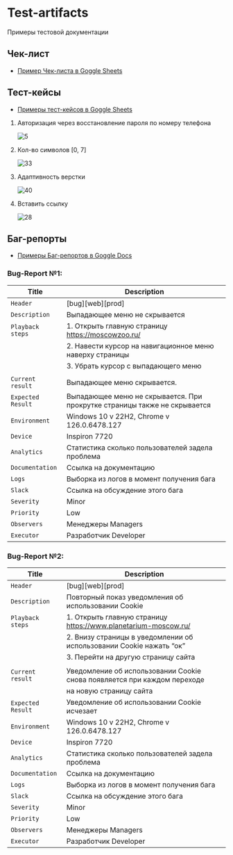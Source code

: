 # Test-artifacts
Примеры тестовой документации 
## Чек-лист
- [Пример Чек-листа в Goggle Sheets](https://docs.google.com/spreadsheets/d/1JJQGbJL0nIcVcemTYnboXhoQi3G_GIfLmwKp-lqs7FQ/edit?usp=sharing)

## Тест-кейсы
- [Примеры тест-кейсов в Goggle Sheets](https://docs.google.com/spreadsheets/d/1dCS7DKHgZDOMgs68lynFhDm6U5dj5MN4LpmnOtX-7kw/edit?usp=sharing)

1. Авторизация через восстановление пароля по номеру телефона

    ![5](https://github.com/aolesik/Test-artifacts/assets/125824182/a164329e-8c55-4c79-b183-93e9c7baf79e)

2. Кол-во символов [0, 7]

    ![33](https://github.com/aolesik/Test-artifacts/assets/125824182/86a13be4-4dd8-418c-8f7d-3bdb59e33ae5)

3. Адаптивность верстки

    ![40](https://github.com/aolesik/Test-artifacts/assets/125824182/0de2c1bc-98ef-4cbf-8996-0ce9d56070fb)

4. Вставить ссылку
    
    ![28](https://github.com/aolesik/Test-artifacts/assets/125824182/3f862c8f-6f76-4d92-9824-c8a8c49f6ad1)
   
## Баг-репорты
- [Примеры Баг-репортов в Goggle Docs](https://docs.google.com/document/d/1Dgv5WmuxOD4z8S1W7gXs9yem7yGqmjkX8a_v2n1J-ks/edit?usp=sharing)

### Bug-Report №1:

| Title             | Description                                                                |
| ----------------- |----------------------------------------------------------------------------|
| `Header`          | [bug][web][prod]                                                           |
| `Description`     | Выпадающее меню не скрывается                                              |
| `Playback steps`  |   1. Открыть главную страницу  https://moscowzoo.ru/                       |  
|                   |   2. Навести курсор на навигационное меню наверху страницы                 |
|                   |   3. Убрать курсор с выпадающего меню                                      |
|                   |                                                                            |
| `Current result`  | Выпадающее меню скрывается.                                                |
| `Expected Result` | Выпадающее меню не скрывается. При прокрутке страницы также не скрывается  |
| `Environment`     | Windows 10 v 22H2, Chrome v 126.0.6478.127                                 |
| `Device`          | Inspiron 7720                                                              |
| `Analytics`       | Статистика сколько пользователей задела проблема                           |
| `Documentation`   | Ссылка на документацию                                                     |
| `Logs`            | Выборка из логов в момент получения бага                                   |
| `Slack`           | Ссылка на обсуждение этого бага                                            |
| `Severity`        | Minor                                                                      |
| `Priority`        | Low                                                                        |
| `Observers`       | Менеджеры Managers                                                         |
| `Executor`        | Разработчик Developer                                                      |

### Bug-Report №2:

| Title             | Description                                                                |
| ----------------- |----------------------------------------------------------------------------|
| `Header`          | [bug][web][prod]                                                           |
| `Description`     | Повторный показ уведомления об использовании Cookie                        |
| `Playback steps`  |   1. Открыть главную страницу https://www.planetarium-moscow.ru/           |
|                   |   2. Внизу страницы в  уведомлении об использовании Cookie нажать “ок”     |
|                   |   3. Перейти на другую страницу сайта                                      |
|                   |                                                                            |
| `Current result`  | Уведомление об использовании Cookie снова появляется при каждом переходе   |
|                   | на новую страницу сайта                                                    |
| `Expected Result` | Уведомление об использовании Cookie исчезает                               |
| `Environment`     | Windows 10 v 22H2, Chrome v 126.0.6478.127                                 |
| `Device`          | Inspiron 7720                                                              |
| `Analytics`       | Статистика сколько пользователей задела проблема                           |
| `Documentation`   | Ссылка на документацию                                                     |
| `Logs`            | Выборка из логов в момент получения бага                                   |
| `Slack`           | Ссылка на обсуждение этого бага                                            |
| `Severity`        | Minor                                                                      |
| `Priority`        | Low                                                                        |
| `Observers`       | Менеджеры Managers                                                         |
| `Executor`        | Разработчик Developer                                                      |

